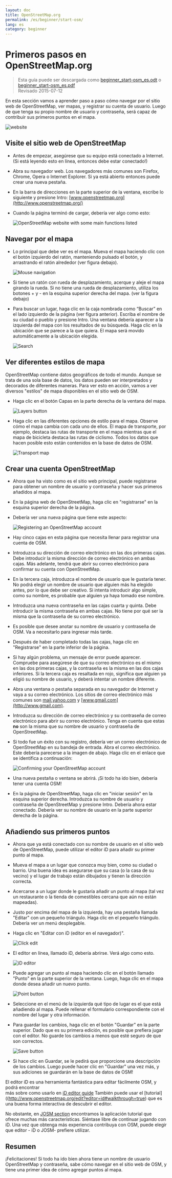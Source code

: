 ```yaml
---
layout: doc
title: OpenStreetMap.org
permalink: /es/beginner/start-osm/
lang: es
category: beginner
---
```


Primeros pasos en OpenStreetMap.org
====================================

> Esta guía puede ser descargada como [beginner_start-osm_es.odt](/files/beginner_start-osm_es.odt) o [beginner_start-osm_es.pdf](/files/beginner_start-osm_es.pdf)  
> Revisado 2015-07-12  

En esta sección vamos a aprender paso a paso cómo navegar por el
sitio web de OpenStreetMap, ver mapas, y registrar su cuenta
de usuario. Luego de que tenga su propio nombre de usuario y contraseña, será capaz de
contribuir sus primeros puntos en el mapa.

![website][]

Visite el sitio web de OpenStreetMap
-------------------------------

- Antes de empezar, asegúrese que su equipo está conectado a Internet.
    (Si está leyendo esto en línea, entonces debe estar conectado!)
- Abra su navegador web. Los navegadores más comunes son Firefox, Chrome, Opera o Internet
    Explorer. Si ya está abierto entonces puede crear una nueva pestaña.
- En la barra de direcciones en la parte superior de la ventana, escribe lo siguiente y presione Intro:
    [www.openstreetmap.org](http://www.openstreetmap.org/)
- Cuando la página terminó de cargar, debería ver algo como
    esto:

    ![OpenStreetMap website with some main functions listed][]

Navegar por el mapa
----------------

- Lo principal que debe ver es el mapa. Mueva el mapa haciendo clic
    con el botón izquierdo del ratón, manteniendo pulsado el botón, y
    arrastrando el ratón alrededor (ver figura debajo).

    ![Mouse navigation][]

- Si tiene un ratón con rueda de desplazamiento, acerque y aleje el mapa
    girando la rueda. Si no tiene una rueda de desplazamiento, utiliza los
    botones + y - en la esquina superior derecha del mapa. (ver la figura
    debajo)
- Para buscar un lugar, haga clic en la caja nombrada como “Buscar” en
    el lado izquierdo de la página (ver figura anterior). Escriba el nombre de
    su ciudad o pueblo y presione Intro. Una ventana debería aparecer a la
    izquierda del mapa con los resultados de su búsqueda. Haga clic en la
    ubicación que se parece a la que quiera. El mapa será
    movido automáticamente a la ubicación elegida.

    ![Search][]
   

Ver diferentes estilos de mapa
------------------------

OpenStreetMap contiene datos geográficos de todo el mundo. Aunque
se trata de una sola base de datos, los datos pueden ser interpretados y decorados de
diferentes maneras. Para ver esto en acción, vamos a ver diversos "estilos" de mapa
disponibles en el sitio web de OSM.

- Haga clic en el botón Capas en la parte derecha de la ventana del mapa.

    ![Layers button][]

- Haga clic en las diferentes opciones de estilo para el mapa. Observe cómo el mapa
    cambia con cada uno de ellos. El mapa de transporte, por ejemplo, destaca
    las rutas de transporte en el mapa mientras que el mapa de bicicleta destaca las rutas
    de ciclismo. Todos los datos que hacen posible esto están contenidos en la
    base de datos de OSM.

    ![Transport map][]

Crear una cuenta OpenStreetMap
-------------------------------

- Ahora que ha visto como es el sitio web principal, puede
    registrarse para obtener un nombre de usuario y contraseña y hacer sus primeros añadidos
    al mapa.
- En la página web de OpenStreetMap, haga clic en "registrarse" en la esquina superior
    derecha de la página.
- Debería ver una nueva página que tiene este aspecto:

    ![Registering an OpenStreetMap account][]

- Hay cinco cajas en esta página que necesita llenar para
    registrar una cuenta de OSM.
- Introduzca su dirección de correo electrónico en las dos primeras cajas. Debe introducir
    la misma dirección de correo electrónico en ambas cajas. Más adelante, tendrá que abrir
    su correo electrónico para confirmar su cuenta con OpenStreetMap.
- En la tercera caja, introduzca el nombre de usuario que le gustaría tener.
    No podrá elegir un nombre de usuario que alguien más ha
    elegido antes, por lo que debe ser creativo. Si intenta introducir
    algo simple, como su nombre, es probable que alguien
    ya haya tomado ese nombre.
- Introduzca una nueva contraseña en las cajas cuarta y quinta. Debe introducir
    la misma contraseña en ambas cajas. No tiene por qué ser la misma que
    la contraseña de su correo electrónico.
- Es posible que desee anotar su nombre de usuario y contraseña de OSM. Va a
    necesitarlo para ingresar más tarde.
- Después de haber completado todas las cajas, haga clic en "Registrarse" en la parte
    inferior de la página.
- Si hay algún problema, un mensaje de error puede aparecer. Compruebe para
    asegúrese de que su correo electrónico es el mismo en las dos primeras cajas, y
    la contraseña es la misma en las dos cajas inferiores. Si la tercera caja
    es resaltada en rojo, significa que alguien ya eligió
    su nombre de usuario, y deberá intentar un nombre diferente.
- Abra una ventana o pestaña separada en su navegador de Internet y vaya
    a su correo electrónico. Los sitios de correo electrónico más comunes son [mail.yahoo.com](http://mail.yahoo.com)
    y [www.gmail.com](http://www.gmail.com).
- Introduzca su dirección de correo electrónico y su contraseña de correo electrónico para abrir su correo electrónico.
    Tenga en cuenta que estas __no__ son la misma que su nombre de usuario y
    contraseña de OpenStreetMap.
- Si todo fue un éxito con su registro, debería ver
    un correo electrónico de OpenStreetMap en su bandeja de entrada. Abra el correo electrónico. Este debería
    parecerse a la imagen de abajo. Haga clic en el enlace que se identifica
    a continuación:

    ![Confirming your OpenStreetMap account][]

- Una nueva pestaña o ventana se abrirá. ¡Si todo ha ido bien, debería
    tener una cuenta OSM!
- En la página de OpenStreetMap, haga clic en "iniciar sesión" en la esquina superior derecha.
    Introduzca su nombre de usuario y contraseña de OpenStreetMap y presione Intro.
    Debería ahora estar conectado. Debería ver su nombre de usuario en la parte superior
    derecha de la página.

Añadiendo sus primeros puntos
------------------------

- Ahora que ya está conectado con su nombre de usuario en el sitio web de
    OpenStreetMap, puede utilizar el editor iD para añadir su primer punto al
    mapa.
- Mueva el mapa a un lugar que conozca muy bien, como su ciudad
    o barrio. Una buena idea es asegurarse que su casa (o la casa de su vecino) y el lugar de trabajo están dibujados y tienen la dirección correcta. 
- Acercarse a un lugar donde le gustaría añadir un punto al mapa (tal vez un restaurante o la tienda de comestibles cercana que aún no están mapeadas).
- Justo por encima del mapa de la izquierda, hay una pestaña llamada "Editar" con un pequeño
    triángulo. Haga clic en el pequeño triángulo. Debería ver un menú
    desplegable.
- Haga clic en "Editar con iD (editor en el navegador)".

    ![Click edit][]

- El editor en línea, llamado iD, debería abrirse. Verá algo como esto.

    ![iD editor][]

- Puede agregar un punto al mapa haciendo clic en el botón llamado "Punto" en
    la parte superior de la ventana. Luego, haga clic en el mapa donde desea añadir un nuevo
    punto.

    ![Point button][]    

- Seleccione en el menú de la izquierda qué tipo de lugar es el que está
    añadiendo al mapa. Puede rellenar el formulario correspondiente con el
    nombre del lugar y otra información.
- Para guardar los cambios, haga clic en el botón "Guardar" en la parte superior. Dado que es su
    primera edición, es posible que prefiera jugar con el editor. No guarde los cambios
    a menos que esté seguro de que son correctos.

    ![Save button][]    

- Si hace clic en Guardar, se le pedirá que proporcione una descripción de los cambios.
    Luego puede hacer clic en "Guardar" una vez más, y sus adiciones se guardarán en la
    base de datos de OSM!


El editor iD es una herramienta fantástica para editar fácilmente OSM, y podrá encontrar  
más sobre como usarlo en [iD editor guide](/es/beginner/id-editor/)
También puede usar el  [tutorial]((http://www.openstreetmap.org/edit?editor=id#walkthrough=true) 
que es una buena forma interactiva de descubrir el editor.

No obstante, en [JOSM section](/es/josm/) encontramos la aplicación tutorial 
que ofrece muchas más características.
Siéntase libre de continuar jugando con iD. Una vez que obtenga más experiencia contribuya con OSM, 
puede elegir que editor - iD o JOSM- prefiere utilizar.

Resumen
-------

¡Felicitaciones! Si todo ha ido bien ahora tiene un nombre de usuario OpenStreetMap
y contraseña, sabe cómo navegar en el sitio web de OSM, y tiene
una primer idea de cómo agregar puntos al mapa.



[website]: /images/beginner/start-osm_website.png
[OpenStreetMap website with some main functions listed]: /images/beginner/osm-website-main-functions.png
[Mouse navigation]: /images/beginner/mouse-navigation.png
[Search]: /images/beginner/search.png
[Layers button]: /images/beginner/layers.png
[Transport map]: /images/beginner/transport-map.png
[Registering an OpenStreetMap account]: /images/beginner/registering-account.png
[Confirming your OpenStreetMap account]: /images/beginner/confirming-account.png
[Click edit]: /images/beginner/click-edit.png
[iD editor]: /images/beginner/id-editor.png
[Point button]: /images/beginner/point-button.png
[Save button]: /images/beginner/save-button.png